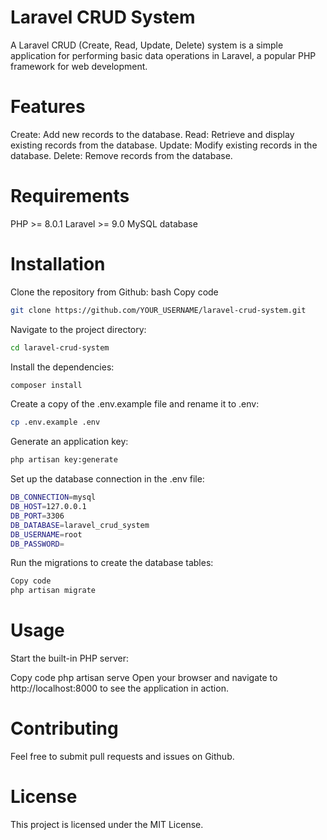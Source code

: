 <h1>Laravel CRUD System</h1>
A Laravel CRUD (Create, Read, Update, Delete) system is a simple application for performing basic data operations in Laravel, a popular PHP framework for web development.

<h1>Features</h1>
Create: Add new records to the database.
Read: Retrieve and display existing records from the database.
Update: Modify existing records in the database.
Delete: Remove records from the database.

<h1>Requirements</h1>
PHP >= 8.0.1
Laravel >= 9.0
MySQL database

<h1>Installation</h1>
Clone the repository from Github:
bash
Copy code

```bash
git clone https://github.com/YOUR_USERNAME/laravel-crud-system.git
```
Navigate to the project directory:
```bash
cd laravel-crud-system
```
Install the dependencies:
```bash
composer install
```

Create a copy of the .env.example file and rename it to .env:
```bash
cp .env.example .env
```

Generate an application key:
```bash
php artisan key:generate
```

Set up the database connection in the .env file:
```bash
DB_CONNECTION=mysql
DB_HOST=127.0.0.1
DB_PORT=3306
DB_DATABASE=laravel_crud_system
DB_USERNAME=root
DB_PASSWORD=
```

Run the migrations to create the database tables:
```bash
Copy code
php artisan migrate
```
<h1>Usage</h1>
Start the built-in PHP server:

Copy code
php artisan serve
Open your browser and navigate to http://localhost:8000 to see the application in action.
<h1>Contributing</h1>
Feel free to submit pull requests and issues on Github.
<h1>License</h1>
This project is licensed under the MIT License.

